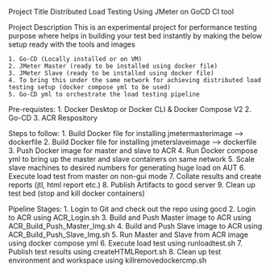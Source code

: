 Project Title
    Distributed Load Testing Using JMeter on GoCD CI tool

Project Description
    This is an experimental project for performance testing purpose where helps in building your test bed instantly by making the below setup ready with the tools and images 

    1. Go-CD (Locally installed or on VM)
    2. JMeter Master (ready to be installed using docker file)
    3. JMeter Slave (ready to be installed using docker file)
    4. To bring this under the same network for achieving distributed load testing setup (docker compose yml to be used)
    5. Go-CD yml to orchestrate the load testing pipeline

Pre-requistes:
    1. Docker Desktop or Docker CLI & Docker Compose V2
    2. Go-CD
    3. ACR Respository 

Steps to follow:
    1. Build Docker file for installing jmetermasterimage --> dockerfile
    2. Build Docker file for installing jmeterslaveimage --> dockerfile
    3. Push Docker image for master and slave to ACR 
    4. Run Docker compose yml to bring up the master and slave containers on same network
    5. Scale slave machines to desired numbers for generating huge load on AUT 
    6. Execute load test from master on non-gui mode
    7. Collate results and create reports (jtl, html report etc.)
    8. Publish Artifacts to gocd server
    9. Clean up test bed (stop and kill docker containers)

Pipeline Stages:
    1. Login to Git and check out the repo using gocd
    2. Login to ACR using ACR_Login.sh
    3. Build and Push Master image to ACR using ACR_Build_Push_Master_Img.sh
    4. Build and Push Slave image to ACR using ACR_Build_Push_Slave_Img.sh
    5. Run Master and Slave from ACR image using docker compose yml
    6. Execute load test using runloadtest.sh
    7. Publish test results using createHTMLReport.sh
    8. Clean up test environment and workspace using killremovedockercmp.sh